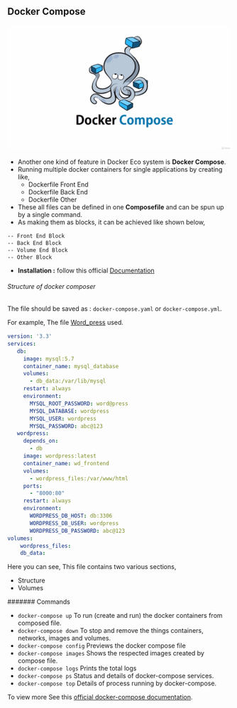 ## Docker Compose

![compose](/assets/img/docker_compose.png)

- Another one kind of feature in Docker Eco system is **Docker Compose**.
- Running multiple docker containers for single applications by creating like,
    - Dockerfile Front End
    - Dockerfile Back End
    - Dockerfile Other 
- These all files can be defined in one **Composefile** and can be spun up by a single command.
- As making them as blocks, it can be achieved like shown below,

```text
-- Front End Block
-- Back End Block
-- Volume End Block
-- Other Block
```

- **Installation :**  follow this official [Documentation](https://docs.docker.com/compose/install/)

###### Structure of docker composer

The file should be saved as : `docker-compose.yaml` or `docker-compose.yml`.

For example, The file [Word_press](example/docker-compose.yaml) used.

```yaml
version: '3.3'
services:
   db:
     image: mysql:5.7
     container_name: mysql_database
     volumes:
       - db_data:/var/lib/mysql
     restart: always
     environment:
       MYSQL_ROOT_PASSWORD: word@press
       MYSQL_DATABASE: wordpress
       MYSQL_USER: wordpress
       MYSQL_PASSWORD: abc@123
   wordpress:   
     depends_on:
       - db
     image: wordpress:latest
     container_name: wd_frontend
     volumes:
       - wordpress_files:/var/www/html 
     ports:
       - "8000:80"
     restart: always
     environment:
       WORDPRESS_DB_HOST: db:3306
       WORDPRESS_DB_USER: wordpress
       WORDPRESS_DB_PASSWORD: abc@123
volumes:
    wordpress_files:
    db_data:
```

Here you can see, This file contains two various sections,

- Structure
- Volumes

####### Commands

- `docker-compose up`  To run (create and run) the docker containers from composed file.
- `docker-compose down`  To stop and remove the things containers, networks, images and volumes.
- `docker-compose config` Previews the docker compose file
- `docker-compose images` Shows the respected images created by compose file.
- `docker-compose logs` Prints the total logs
- `docker-compose ps` Status and details of docker-compose services. 
- `docker-compose top` Details of process running by docker-compose.

To view more See this [official docker-compose documentation](https://docs.docker.com/compose/reference/overview). 